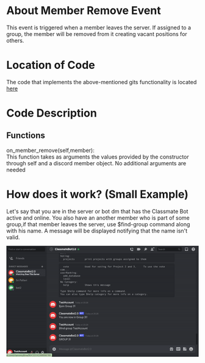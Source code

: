 # About Member Remove Event

This event is triggered when a member leaves the server. If assigned to a group, the member will be removed from it creating vacant positions for others.

# Location of Code
The code that implements the above-mentioned gits functionality is located [here](https://github.com/Ashwinshankar98/ClassMateBot/blob/main/cogs/groups.py)

# Code Description
## Functions
on_member_remove(self,member): <br>
This function takes as arguments the values provided by the constructor through self and a discord member object. No additional arguments are needed

# How does it work? (Small Example)
Let's say that you are in the server or bot dm that has the Classmate Bot active and online. You also have an another member who is part of some group,if that
member leaves the server, use $find-group command along with his name. A message will be displayed notifying that the name isn't valid.

![$group HW](https://github.com/Ashwinshankar98/ClassMateBot/blob/main/data/media/member-remove.gif)
